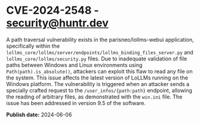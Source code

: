 # CVE-2024-2548 - security@huntr.dev

A path traversal vulnerability exists in the parisneo/lollms-webui application, specifically within the `lollms_core/lollms/server/endpoints/lollms_binding_files_server.py` and `lollms_core/lollms/security.py` files. Due to inadequate validation of file paths between Windows and Linux environments using `Path(path).is_absolute()`, attackers can exploit this flaw to read any file on the system. This issue affects the latest version of LoLLMs running on the Windows platform. The vulnerability is triggered when an attacker sends a specially crafted request to the `/user_infos/{path:path}` endpoint, allowing the reading of arbitrary files, as demonstrated with the `win.ini` file. The issue has been addressed in version 9.5 of the software.

**Publish date:** 2024-06-06
